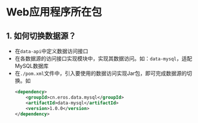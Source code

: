 # Web应用程序所在包

## 1. 如何切换数据源？
* 在`data-api`中定义数据访问接口
* 在各数据源的访问接口实现模块中，实现其数据访问。如：`data-mysql`，适配MySQL数据库
* 在`./pom.xml`文件中，引入要使用的数据访问实现Jar包，即可完成数据源的切换。如
    ```xml
    <dependency>
        <groupId>cn.eros.data.mysql</groupId>
        <artifactId>data-mysql</artifactId>
        <version>1.0.0</version>
    </dependency>
    ```